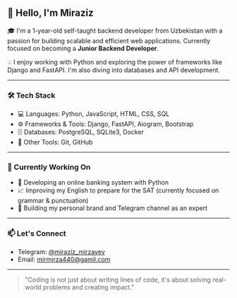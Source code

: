 ## 👋 Hello, I'm Miraziz

🎓 I'm a 1-year-old self-taught backend developer from Uzbekistan with a passion for building scalable and efficient web applications. Currently focused on becoming a **Junior Backend Developer**.

💡 I enjoy working with Python and exploring the power of frameworks like Django and FastAPI. I'm also diving into databases and API development.

---

### 🛠 Tech Stack

- 💻 Languages: Python, JavaScript, HTML, CSS, SQL
- ⚙️ Frameworks & Tools: Django, FastAPI, Aiogram, Bootstrap
- 🗄️ Databases: PostgreSQL, SQLite3, Docker
- 🔧 Other Tools: Git, GitHub

---

### 🌱 Currently Working On

- 🏦 Developing an online banking system with Python
- 📈 Improving my English to prepare for the SAT (currently focused on grammar & punctuation)
- 📢 Building my personal brand and Telegram channel as an expert

---

### 📫 Let's Connect

- Telegram: [@miraziz_mirzayev](https://t.me/miraziz_mirzayev)
- Email: mirmirza440@gamil.com

---

> "Coding is not just about writing lines of code, it's about solving real-world problems and creating impact."  
